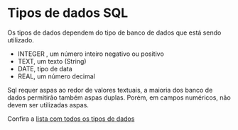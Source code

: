 # Tipos de dados SQL

Os tipos de dados dependem do tipo de banco de dados que está sendo utilizado.

- INTEGER , um número inteiro negativo ou positivo
- TEXT, um texto (String)
- DATE, tipo de data
- REAL, um número decimal

Sql requer aspas ao redor de valores textuais, a maioria dos banco de dados permitirão também aspas duplas. Porém, em campos numéricos, não devem ser utilizadas aspas.

Confira a [lista com todos os tipos de dados](https://www.w3schools.com/sql/sql_datatypes.asp)